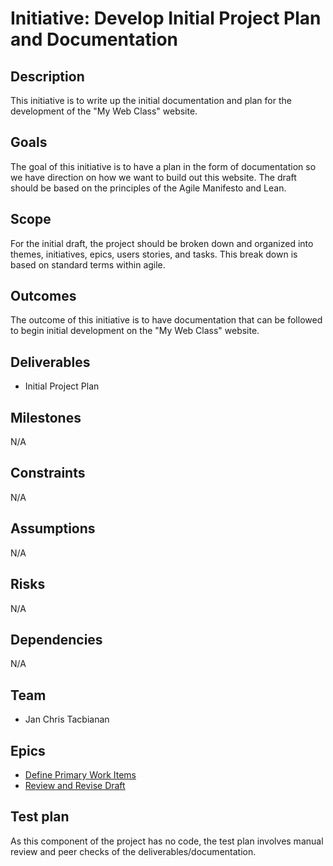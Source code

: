 # Initiative: Develop Initial Project Plan and Documentation
## Description
This initiative is to write up the initial documentation and plan for the development of the "My Web Class" website. 
## Goals
The goal of this initiative is to have a plan in the form of documentation so we have direction on how we want to build out this website. The draft should be based on the principles of the Agile Manifesto and Lean. 
## Scope
For the initial draft, the project should be broken down and organized into themes, initiatives, epics, users stories, and tasks. This break down is based on standard terms within agile. 
## Outcomes
The outcome of this initiative is to have documentation that can be followed to begin initial development on the "My Web Class" website.
## Deliverables
* Initial Project Plan 
## Milestones
N/A
## Constraints
N/A
## Assumptions
N/A
## Risks
N/A
## Dependencies
N/A
## Team
* Jan Chris Tacbianan
## Epics
* [Define Primary Work Items](epics/epic_work_items.md)
* [Review and Revise Draft](epics/epic_review.md)

## Test plan
As this component of the project has no code, the test plan involves manual review and peer checks of the deliverables/documentation. 

